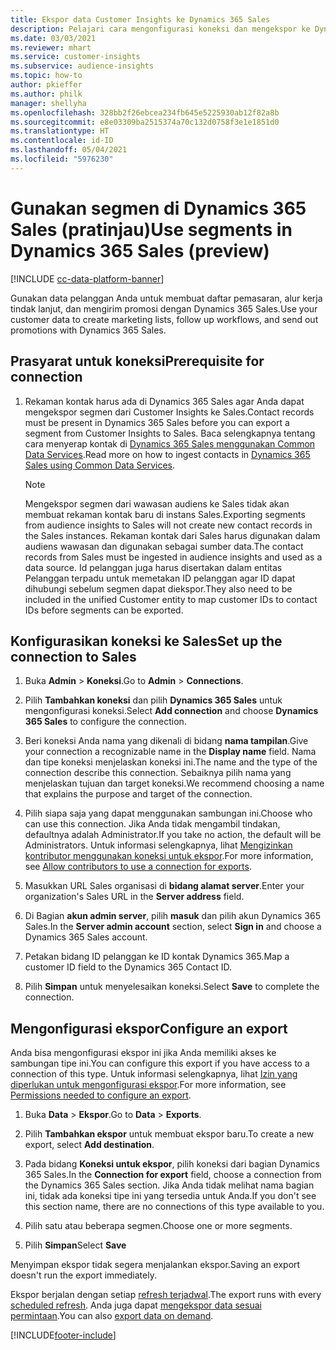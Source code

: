 ```yaml
---
title: Ekspor data Customer Insights ke Dynamics 365 Sales
description: Pelajari cara mengonfigurasi koneksi dan mengekspor ke Dynamics 365 Sales.
ms.date: 03/03/2021
ms.reviewer: mhart
ms.service: customer-insights
ms.subservice: audience-insights
ms.topic: how-to
author: pkieffer
ms.author: philk
manager: shellyha
ms.openlocfilehash: 328bb2f26ebcea234fb645e5225930ab12f82a8b
ms.sourcegitcommit: e8e03309ba2515374a70c132d0758f3e1e1851d0
ms.translationtype: HT
ms.contentlocale: id-ID
ms.lasthandoff: 05/04/2021
ms.locfileid: "5976230"
---
```

# <a name="use-segments-in-dynamics-365-sales-preview"></a><span data-ttu-id="aaad9-103">Gunakan segmen di Dynamics 365 Sales (pratinjau)</span><span class="sxs-lookup"><span data-stu-id="aaad9-103">Use segments in Dynamics 365 Sales (preview)</span></span>

[!INCLUDE [cc-data-platform-banner](../includes/cc-data-platform-banner.md)]

<span data-ttu-id="aaad9-104">Gunakan data pelanggan Anda untuk membuat daftar pemasaran, alur kerja tindak lanjut, dan mengirim promosi dengan Dynamics 365 Sales.</span><span class="sxs-lookup"><span data-stu-id="aaad9-104">Use your customer data to create marketing lists, follow up workflows, and send out promotions with Dynamics 365 Sales.</span></span>

## <a name="prerequisite-for-connection"></a><span data-ttu-id="aaad9-105">Prasyarat untuk koneksi</span><span class="sxs-lookup"><span data-stu-id="aaad9-105">Prerequisite for connection</span></span>

1. <span data-ttu-id="aaad9-106">Rekaman kontak harus ada di Dynamics 365 Sales agar Anda dapat mengekspor segmen dari Customer Insights ke Sales.</span><span class="sxs-lookup"><span data-stu-id="aaad9-106">Contact records must be present in Dynamics 365 Sales before you can export a segment from Customer Insights to Sales.</span></span> <span data-ttu-id="aaad9-107">Baca selengkapnya tentang cara menyerap kontak di [Dynamics 365 Sales menggunakan Common Data Services](connect-power-query.md).</span><span class="sxs-lookup"><span data-stu-id="aaad9-107">Read more on how to ingest contacts in [Dynamics 365 Sales using Common Data Services](connect-power-query.md).</span></span>

   > [!NOTE]
   > <span data-ttu-id="aaad9-108">Mengekspor segmen dari wawasan audiens ke Sales tidak akan membuat rekaman kontak baru di instans Sales.</span><span class="sxs-lookup"><span data-stu-id="aaad9-108">Exporting segments from audience insights to Sales will not create new contact records in the Sales instances.</span></span> <span data-ttu-id="aaad9-109">Rekaman kontak dari Sales harus digunakan dalam audiens wawasan dan digunakan sebagai sumber data.</span><span class="sxs-lookup"><span data-stu-id="aaad9-109">The contact records from Sales must be ingested in audience insights and used as a data source.</span></span> <span data-ttu-id="aaad9-110">Id pelanggan juga harus disertakan dalam entitas Pelanggan terpadu untuk memetakan ID pelanggan agar ID dapat dihubungi sebelum segmen dapat diekspor.</span><span class="sxs-lookup"><span data-stu-id="aaad9-110">They also need to be included in the unified Customer entity to map customer IDs to contact IDs before segments can be exported.</span></span>

## <a name="set-up-the-connection-to-sales"></a><span data-ttu-id="aaad9-111">Konfigurasikan koneksi ke Sales</span><span class="sxs-lookup"><span data-stu-id="aaad9-111">Set up the connection to Sales</span></span>

1. <span data-ttu-id="aaad9-112">Buka **Admin** > **Koneksi**.</span><span class="sxs-lookup"><span data-stu-id="aaad9-112">Go to **Admin** > **Connections**.</span></span>

1. <span data-ttu-id="aaad9-113">Pilih **Tambahkan koneksi** dan pilih **Dynamics 365 Sales** untuk mengonfigurasi koneksi.</span><span class="sxs-lookup"><span data-stu-id="aaad9-113">Select **Add connection** and choose **Dynamics 365 Sales** to configure the connection.</span></span>

1. <span data-ttu-id="aaad9-114">Beri koneksi Anda nama yang dikenali di bidang **nama tampilan**.</span><span class="sxs-lookup"><span data-stu-id="aaad9-114">Give your connection a recognizable name in the **Display name** field.</span></span> <span data-ttu-id="aaad9-115">Nama dan tipe koneksi menjelaskan koneksi ini.</span><span class="sxs-lookup"><span data-stu-id="aaad9-115">The name and the type of the connection describe this connection.</span></span> <span data-ttu-id="aaad9-116">Sebaiknya pilih nama yang menjelaskan tujuan dan target koneksi.</span><span class="sxs-lookup"><span data-stu-id="aaad9-116">We recommend choosing a name that explains the purpose and target of the connection.</span></span>

1. <span data-ttu-id="aaad9-117">Pilih siapa saja yang dapat menggunakan sambungan ini.</span><span class="sxs-lookup"><span data-stu-id="aaad9-117">Choose who can use this connection.</span></span> <span data-ttu-id="aaad9-118">Jika Anda tidak mengambil tindakan, defaultnya adalah Administrator.</span><span class="sxs-lookup"><span data-stu-id="aaad9-118">If you take no action, the default will be Administrators.</span></span> <span data-ttu-id="aaad9-119">Untuk informasi selengkapnya, lihat [Mengizinkan kontributor menggunakan koneksi untuk ekspor](connections.md#allow-contributors-to-use-a-connection-for-exports).</span><span class="sxs-lookup"><span data-stu-id="aaad9-119">For more information, see [Allow contributors to use a connection for exports](connections.md#allow-contributors-to-use-a-connection-for-exports).</span></span>

1. <span data-ttu-id="aaad9-120">Masukkan URL Sales organisasi di **bidang alamat server**.</span><span class="sxs-lookup"><span data-stu-id="aaad9-120">Enter your organization's Sales URL in the **Server address** field.</span></span>

1. <span data-ttu-id="aaad9-121">Di Bagian **akun admin server**, pilih **masuk** dan pilih akun Dynamics 365 Sales.</span><span class="sxs-lookup"><span data-stu-id="aaad9-121">In the **Server admin account** section, select **Sign in** and choose a Dynamics 365 Sales account.</span></span>

1. <span data-ttu-id="aaad9-122">Petakan bidang ID pelanggan ke ID kontak Dynamics 365.</span><span class="sxs-lookup"><span data-stu-id="aaad9-122">Map a customer ID field to the Dynamics 365 Contact ID.</span></span>

1. <span data-ttu-id="aaad9-123">Pilih **Simpan** untuk menyelesaikan koneksi.</span><span class="sxs-lookup"><span data-stu-id="aaad9-123">Select **Save** to complete the connection.</span></span> 

## <a name="configure-an-export"></a><span data-ttu-id="aaad9-124">Mengonfigurasi ekspor</span><span class="sxs-lookup"><span data-stu-id="aaad9-124">Configure an export</span></span>

<span data-ttu-id="aaad9-125">Anda bisa mengonfigurasi ekspor ini jika Anda memiliki akses ke sambungan tipe ini.</span><span class="sxs-lookup"><span data-stu-id="aaad9-125">You can configure this export if you have access to a connection of this type.</span></span> <span data-ttu-id="aaad9-126">Untuk informasi selengkapnya, lihat [Izin yang diperlukan untuk mengonfigurasi ekspor](export-destinations.md#set-up-a-new-export).</span><span class="sxs-lookup"><span data-stu-id="aaad9-126">For more information, see [Permissions needed to configure an export](export-destinations.md#set-up-a-new-export).</span></span>

1. <span data-ttu-id="aaad9-127">Buka **Data** > **Ekspor**.</span><span class="sxs-lookup"><span data-stu-id="aaad9-127">Go to **Data** > **Exports**.</span></span>

1. <span data-ttu-id="aaad9-128">Pilih **Tambahkan ekspor** untuk membuat ekspor baru.</span><span class="sxs-lookup"><span data-stu-id="aaad9-128">To create a new export, select **Add destination**.</span></span>

1. <span data-ttu-id="aaad9-129">Pada bidang **Koneksi untuk ekspor**, pilih koneksi dari bagian Dynamics 365 Sales.</span><span class="sxs-lookup"><span data-stu-id="aaad9-129">In the **Connection for export** field, choose a connection from the Dynamics 365 Sales section.</span></span> <span data-ttu-id="aaad9-130">Jika Anda tidak melihat nama bagian ini, tidak ada koneksi tipe ini yang tersedia untuk Anda.</span><span class="sxs-lookup"><span data-stu-id="aaad9-130">If you don't see this section name, there are no connections of this type available to you.</span></span>

1. <span data-ttu-id="aaad9-131">Pilih satu atau beberapa segmen.</span><span class="sxs-lookup"><span data-stu-id="aaad9-131">Choose one or more segments.</span></span>

1. <span data-ttu-id="aaad9-132">Pilih **Simpan**</span><span class="sxs-lookup"><span data-stu-id="aaad9-132">Select **Save**</span></span>

<span data-ttu-id="aaad9-133">Menyimpan ekspor tidak segera menjalankan ekspor.</span><span class="sxs-lookup"><span data-stu-id="aaad9-133">Saving an export doesn't run the export immediately.</span></span>

<span data-ttu-id="aaad9-134">Ekspor berjalan dengan setiap [refresh terjadwal](system.md#schedule-tab).</span><span class="sxs-lookup"><span data-stu-id="aaad9-134">The export runs with every [scheduled refresh](system.md#schedule-tab).</span></span> <span data-ttu-id="aaad9-135">Anda juga dapat [mengekspor data sesuai permintaan](export-destinations.md#run-exports-on-demand).</span><span class="sxs-lookup"><span data-stu-id="aaad9-135">You can also [export data on demand](export-destinations.md#run-exports-on-demand).</span></span> 

[!INCLUDE[footer-include](../includes/footer-banner.md)]
